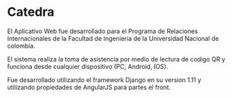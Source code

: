 # Catedra

El Aplicativo Web fue desarrollado para el Programa de Relaciones Internacionales de la Facultad de Ingenieria de la Universidad Nacional de colombia.

El sistema realiza la toma de asistencia por medio de lectura de codigo QR y funciona desde cualquier dispositivo (PC, Android, IOS).

Fue desarrollado utilizando el framework Django en su version 1.11 y utilizando propiedades de AngularJS para partes el front.
